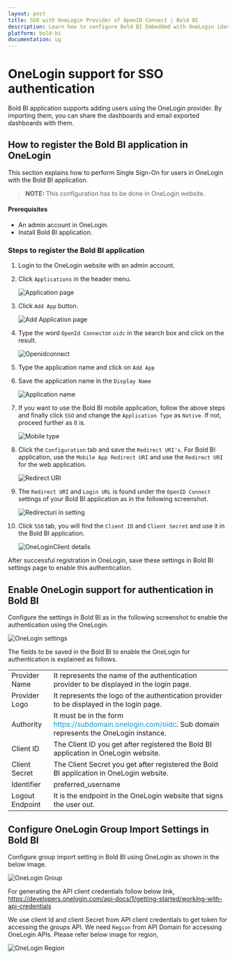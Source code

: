 ```yaml
---
layout: post
title: SSO with OneLogin Provider of OpenID Connect | Bold BI
description: Learn how to configure Bold BI Embedded with OneLogin identity provider for Single Sign-on authentication using OpenID Connect.
platform: bold-bi
documentation: ug
---
```


# OneLogin support for SSO authentication

Bold BI application supports adding users using the OneLogin provider. By importing them, you can share the dashboards and email exported dashboards with them.

## How to register the Bold BI application in OneLogin

This section explains how to perform Single Sign-On for users in OneLogin with the Bold BI application.

> **NOTE:**  This configuration has to be done in OneLogin website.

#### Prerequisites

* An admin account in OneLogin.
* Install Bold BI application.

### Steps to register the Bold BI application

1. Login to the OneLogin website with an admin account.

2. Click `Applications` in the header menu.

    ![Application page](/static/assets/embedded/site-administration/openid-support/images/oneloginadmin.png)

3. Click `Add App` button.

    ![Add Application page](/static/assets/embedded/site-administration/openid-support/images/oneloginaddapp.png)

4. Type the word `OpenId Connect`or `oidc` in the search box and click on the result.

    ![Openidconnect](/static/assets/embedded/site-administration/openid-support/images/openidconnect.png)

5. Type the application name and click on `Add App`

6. Save the application name in the `Display Name`

    ![Application name](/static/assets/embedded/site-administration/openid-support/images/oneloginname.png)

7. If you want to use the Bold BI mobile application, follow the above steps and finally click `SSO` and change the `Application Type` as `Native`. If not, proceed further as it is.

    ![Mobile type](/static/assets/embedded/site-administration/openid-support/images/mobile-onelogin.png)

8. Click the `Configuration` tab and save the `Redirect URI's`. For Bold BI application, use the `Mobile App Redirect URI` and use the `Redirect URI` for the web application.

    ![Redirect URI](/static/assets/embedded/site-administration/openid-support/images/oneloginredirect.png)
 
9. The `Redirect URI` and `Login URL` is found under the `OpenID Connect` settings of your Bold BI application as in the following screenshot.

    ![Redirecturi in setting](/static/assets/embedded/site-administration/openid-support/images/redirecturi.png#width=55%)

10. Click `SSO` tab, you will find the `Client ID` and `Client Secret` and use it in the Bold BI application.

    ![OneLoginClient details](/static/assets/embedded/site-administration/openid-support/images/oneloginclient.png)

After successful registration in OneLogin, save these settings in Bold BI settings page to enable this authentication.

## Enable OneLogin support for authentication in Bold BI

Configure the settings in Bold BI as in the following screenshot to enable the authentication using the OneLogin.

![OneLogin settings](/static/assets/embedded/site-administration/openid-support/images/onelogin-sample-value.png#width=55%)

The fields to be saved in the Bold BI to enable the OneLogin for authentication is explained as follows.

<table>

<tr>
<td>Provider Name</td>
<td>It represents the name of the authentication provider to be displayed in the login page.</td>
</tr>

<tr>
<td>Provider Logo</td>
<td>It represents the logo of the authentication provider to be displayed in the login page.</td>
</tr>

<tr>
<td>Authority</td>
<td>It must be in the form <span style="color:#0c9dd1">https://subdomain.onelogin.com/oidc</span>. Sub domain represents the OneLogin instance.</td>
</tr>

<tr>
<td>Client ID</td>
<td>The Client ID you get after registered the Bold BI application in OneLogin website.</td>
</tr>

<tr>
<td>Client Secret</td>
<td>The Client Secret you get after registered the Bold BI application in OneLogin website.</td>
</tr>

<tr>
<td>Identifier</td>
<td>preferred_username</td>
</tr>

<tr>
<td>Logout Endpoint</td>
<td>It is the endpoint in the OneLogin website that signs the user out.</td>
</tr>

</table>

## Configure OneLogin Group Import Settings in Bold BI

Configure group import setting in Bold BI using OneLogin as shown in the below image.

![OneLogin Group](/static/assets/embedded/site-administration/openid-support/images/OneLogin-group.png)

For generating the API client credentials follow below link,
https://developers.onelogin.com/api-docs/1/getting-started/working-with-api-credentials

We use client Id and client Secret from API client credentials to get token for accessing the groups API. We need `Region` from API Domain for accessing OneLogin APIs. Please refer below image for region,

![OneLogin Region](/static/assets/embedded/site-administration/openid-support/images/OneLogin-region.png)